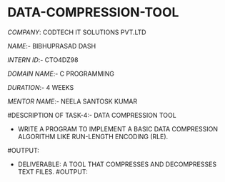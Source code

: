 # DATA-COMPRESSION-TOOL
*COMPANY*: CODTECH IT SOLUTIONS PVT.LTD

*NAME*:- BIBHUPRASAD DASH

*INTERN ID*:- CTO4DZ98

*DOMAIN NAME*:- C PROGRAMMING

*DURATION*:- 4 WEEKS 

*MENTOR NAME*:- NEELA SANTOSK KUMAR

#DESCRIPTION OF TASK-4:- DATA COMPRESSION TOOL
* WRITE A PROGRAM TO IMPLEMENT A BASIC DATA COMPRESSION ALGORITHM LIKE RUN-LENGTH ENCODING (RLE).

#OUTPUT:

* DELIVERABLE: A TOOL THAT COMPRESSES AND DECOMPRESSES TEXT FILES.
  #OUTPUT:
  
